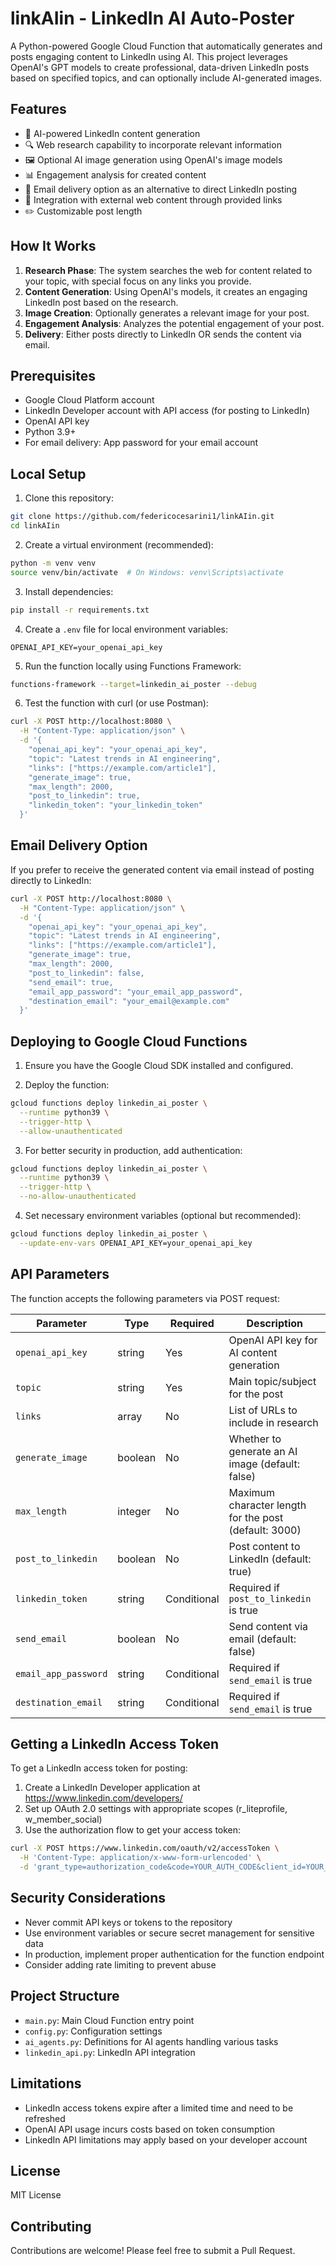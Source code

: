 # linkAIin - LinkedIn AI Auto-Poster

A Python-powered Google Cloud Function that automatically generates and posts engaging content to LinkedIn using AI. This project leverages OpenAI's GPT models to create professional, data-driven LinkedIn posts based on specified topics, and can optionally include AI-generated images.

## Features

- 🤖 AI-powered LinkedIn content generation
- 🔍 Web research capability to incorporate relevant information
- 🖼️ Optional AI image generation using OpenAI's image models
- 📊 Engagement analysis for created content
- 📧 Email delivery option as an alternative to direct LinkedIn posting
- 🔗 Integration with external web content through provided links
- ✏️ Customizable post length

## How It Works

1. **Research Phase**: The system searches the web for content related to your topic, with special focus on any links you provide.
2. **Content Generation**: Using OpenAI's models, it creates an engaging LinkedIn post based on the research.
3. **Image Creation**: Optionally generates a relevant image for your post.
4. **Engagement Analysis**: Analyzes the potential engagement of your post.
5. **Delivery**: Either posts directly to LinkedIn OR sends the content via email.

## Prerequisites

- Google Cloud Platform account
- LinkedIn Developer account with API access (for posting to LinkedIn)
- OpenAI API key
- Python 3.9+
- For email delivery: App password for your email account

## Local Setup

1. Clone this repository:
```bash
git clone https://github.com/federicocesarini1/linkAIin.git
cd linkAIin
```

2. Create a virtual environment (recommended):
```bash
python -m venv venv
source venv/bin/activate  # On Windows: venv\Scripts\activate
```

3. Install dependencies:
```bash
pip install -r requirements.txt
```

4. Create a `.env` file for local environment variables:
```
OPENAI_API_KEY=your_openai_api_key
```

5. Run the function locally using Functions Framework:
```bash
functions-framework --target=linkedin_ai_poster --debug
```

6. Test the function with curl (or use Postman):
```bash
curl -X POST http://localhost:8080 \
  -H "Content-Type: application/json" \
  -d '{
    "openai_api_key": "your_openai_api_key",
    "topic": "Latest trends in AI engineering",
    "links": ["https://example.com/article1"],
    "generate_image": true,
    "max_length": 2000,
    "post_to_linkedin": true,
    "linkedin_token": "your_linkedin_token"
  }'
```

## Email Delivery Option

If you prefer to receive the generated content via email instead of posting directly to LinkedIn:

```bash
curl -X POST http://localhost:8080 \
  -H "Content-Type: application/json" \
  -d '{
    "openai_api_key": "your_openai_api_key",
    "topic": "Latest trends in AI engineering",
    "links": ["https://example.com/article1"],
    "generate_image": true,
    "max_length": 2000,
    "post_to_linkedin": false,
    "send_email": true,
    "email_app_password": "your_email_app_password",
    "destination_email": "your_email@example.com"
  }'
```

## Deploying to Google Cloud Functions

1. Ensure you have the Google Cloud SDK installed and configured.

2. Deploy the function:
```bash
gcloud functions deploy linkedin_ai_poster \
  --runtime python39 \
  --trigger-http \
  --allow-unauthenticated
```

3. For better security in production, add authentication:
```bash
gcloud functions deploy linkedin_ai_poster \
  --runtime python39 \
  --trigger-http \
  --no-allow-unauthenticated
```

4. Set necessary environment variables (optional but recommended):
```bash
gcloud functions deploy linkedin_ai_poster \
  --update-env-vars OPENAI_API_KEY=your_openai_api_key
```

## API Parameters

The function accepts the following parameters via POST request:

| Parameter | Type | Required | Description |
|-----------|------|----------|-------------|
| `openai_api_key` | string | Yes | OpenAI API key for AI content generation |
| `topic` | string | Yes | Main topic/subject for the post |
| `links` | array | No | List of URLs to include in research |
| `generate_image` | boolean | No | Whether to generate an AI image (default: false) |
| `max_length` | integer | No | Maximum character length for the post (default: 3000) |
| `post_to_linkedin` | boolean | No | Post content to LinkedIn (default: true) |
| `linkedin_token` | string | Conditional | Required if `post_to_linkedin` is true |
| `send_email` | boolean | No | Send content via email (default: false) |
| `email_app_password` | string | Conditional | Required if `send_email` is true |
| `destination_email` | string | Conditional | Required if `send_email` is true |

## Getting a LinkedIn Access Token

To get a LinkedIn access token for posting:

1. Create a LinkedIn Developer application at https://www.linkedin.com/developers/
2. Set up OAuth 2.0 settings with appropriate scopes (r_liteprofile, w_member_social)
3. Use the authorization flow to get your access token:

```bash
curl -X POST https://www.linkedin.com/oauth/v2/accessToken \
  -H 'Content-Type: application/x-www-form-urlencoded' \
  -d 'grant_type=authorization_code&code=YOUR_AUTH_CODE&client_id=YOUR_CLIENT_ID&client_secret=YOUR_CLIENT_SECRET&redirect_uri=YOUR_REDIRECT_URI'
```

## Security Considerations

- Never commit API keys or tokens to the repository
- Use environment variables or secure secret management for sensitive data
- In production, implement proper authentication for the function endpoint
- Consider adding rate limiting to prevent abuse

## Project Structure

- `main.py`: Main Cloud Function entry point
- `config.py`: Configuration settings
- `ai_agents.py`: Definitions for AI agents handling various tasks
- `linkedin_api.py`: LinkedIn API integration

## Limitations

- LinkedIn access tokens expire after a limited time and need to be refreshed
- OpenAI API usage incurs costs based on token consumption
- LinkedIn API limitations may apply based on your developer account

## License

MIT License

## Contributing

Contributions are welcome! Please feel free to submit a Pull Request.